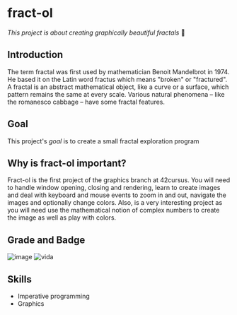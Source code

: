 # fract-ol

*This project is about creating graphically beautiful fractals* :star_struck:

## Introduction

The term fractal was first used by mathematician Benoit Mandelbrot in 1974. He based it on the Latin word fractus which means "broken" or "fractured". 
A fractal is an abstract mathematical object, like a curve or a surface, which pattern remains the same at every scale.
Various natural phenomena – like the romanesco cabbage – have some fractal features.

## Goal

This project's _goal_ is to create a small fractal exploration program


## Why is fract-ol important?

Fract-ol is the first project of the graphics branch at 42cursus. You will need to handle window opening, closing and rendering, learn to create images and deal with keyboard and mouse events to zoom in and out, navigate the images and optionally change colors. Also, is a very interesting project as you will need use the mathematical notion of complex numbers to create the image as well as play with colors.

## Grade and Badge

![image](https://user-images.githubusercontent.com/85964972/132257264-f92eb828-0168-46d7-aa10-15a6bf44ef6e.png)
![vida](https://game.42sp.org.br/static/assets/achievements/fract-olm.png)

## Skills

 - Imperative programming 
 - Graphics
